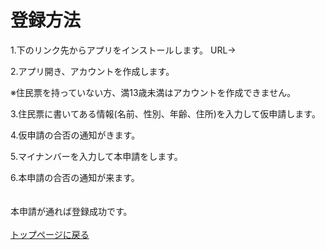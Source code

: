 # 登録方法
1.下のリンク先からアプリをインストールします。 
  URL→<br>

2.アプリ開き、アカウントを作成します。  

  ※住民票を持っていない方、満13歳未満はアカウントを作成できません。  

3.住民票に書いてある情報(名前、性別、年齢、住所)を入力して仮申請します。  

4.仮申請の合否の通知がきます。  

5.マイナンバーを入力して本申請をします。  

6.本申請の合否の通知が来ます。<br><br><br>
本申請が通れば登録成功です。<br>
<br>
[トップページに戻る](https://16-2505-058-4.github.io/app/index)
